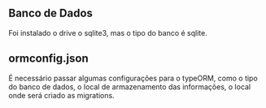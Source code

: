 ## Banco de Dados
 Foi instalado o drive o sqlite3, mas o tipo do banco é sqlite.


## ormconfig.json

É necessário passar algumas configurações para o typeORM, como o tipo do banco de dados, o local de armazenamento das informações, o local onde será criado as migrations.
